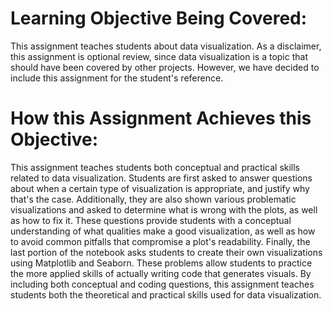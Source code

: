 # Learning Objective Being Covered: 
This assignment teaches students about data visualization. As a disclaimer, this assignment is optional review, since data visualization is a topic that should have been covered by other projects. However, we have decided to include this assignment for the student's reference.

# How this Assignment Achieves this Objective: 
This assignment teaches students both conceptual and practical skills related to data visualization. Students are first asked to answer questions about when a certain type of visualization is appropriate, and justify why that's the case. Additionally, they are also shown various problematic visualizations and asked to determine what is wrong with the plots, as well as how to fix it. These questions provide students with a conceptual understanding of what qualities make a good visualization, as well as how to avoid common pitfalls that compromise a plot's readability. Finally, the last portion of the notebook asks students to create their own visualizations using Matplotlib and Seaborn. These problems allow students to practice the more applied skills of actually writing code that generates visuals. By including both conceptual and coding questions, this assignment teaches students both the theoretical and practical skills used for data visualization.
